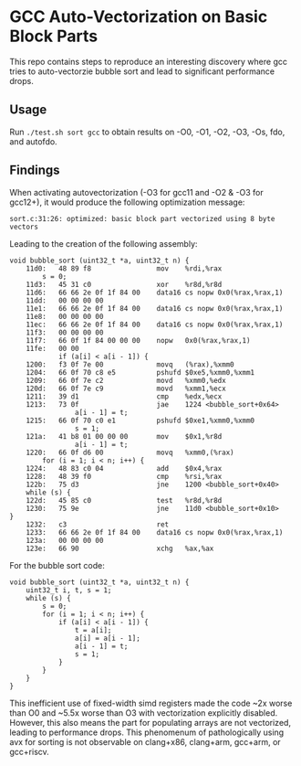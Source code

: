 # GCC Auto-Vectorization on Basic Block Parts
This repo contains steps to reproduce an interesting discovery where gcc tries to auto-vectorzie bubble sort and lead to significant performance drops. 

## Usage
Run `./test.sh sort gcc` to obtain results on -O0, -O1, -O2, -O3, -Os, fdo, and autofdo. 

## Findings
When activating autovectorization (-O3 for gcc11 and -O2 & -O3 for gcc12+), it would produce the following optimization message:
```
sort.c:31:26: optimized: basic block part vectorized using 8 byte vectors
```
Leading to the creation of the following assembly:
```
void bubble_sort (uint32_t *a, uint32_t n) {
    11d0:	48 89 f8             	mov    %rdi,%rax
        s = 0;
    11d3:	45 31 c0             	xor    %r8d,%r8d
    11d6:	66 66 2e 0f 1f 84 00 	data16 cs nopw 0x0(%rax,%rax,1)
    11dd:	00 00 00 00 
    11e1:	66 66 2e 0f 1f 84 00 	data16 cs nopw 0x0(%rax,%rax,1)
    11e8:	00 00 00 00 
    11ec:	66 66 2e 0f 1f 84 00 	data16 cs nopw 0x0(%rax,%rax,1)
    11f3:	00 00 00 00 
    11f7:	66 0f 1f 84 00 00 00 	nopw   0x0(%rax,%rax,1)
    11fe:	00 00 
            if (a[i] < a[i - 1]) {
    1200:	f3 0f 7e 00          	movq   (%rax),%xmm0
    1204:	66 0f 70 c8 e5       	pshufd $0xe5,%xmm0,%xmm1
    1209:	66 0f 7e c2          	movd   %xmm0,%edx
    120d:	66 0f 7e c9          	movd   %xmm1,%ecx
    1211:	39 d1                	cmp    %edx,%ecx
    1213:	73 0f                	jae    1224 <bubble_sort+0x64>
                a[i - 1] = t;
    1215:	66 0f 70 c0 e1       	pshufd $0xe1,%xmm0,%xmm0
                s = 1;
    121a:	41 b8 01 00 00 00    	mov    $0x1,%r8d
                a[i - 1] = t;
    1220:	66 0f d6 00          	movq   %xmm0,(%rax)
        for (i = 1; i < n; i++) {
    1224:	48 83 c0 04          	add    $0x4,%rax
    1228:	48 39 f0             	cmp    %rsi,%rax
    122b:	75 d3                	jne    1200 <bubble_sort+0x40>
    while (s) {
    122d:	45 85 c0             	test   %r8d,%r8d
    1230:	75 9e                	jne    11d0 <bubble_sort+0x10>
}
    1232:	c3                   	ret    
    1233:	66 66 2e 0f 1f 84 00 	data16 cs nopw 0x0(%rax,%rax,1)
    123a:	00 00 00 00 
    123e:	66 90                	xchg   %ax,%ax
```
For the bubble sort code:
```
void bubble_sort (uint32_t *a, uint32_t n) {
    uint32_t i, t, s = 1;
    while (s) {
        s = 0;
        for (i = 1; i < n; i++) {
            if (a[i] < a[i - 1]) {
                t = a[i];
                a[i] = a[i - 1];
                a[i - 1] = t;
                s = 1;
            }
        }
    }
}
```
This inefficient use of fixed-width simd registers made the code ~2x worse than O0 and ~5.5x worse than O3 with vectorization explicitly disabled. 
However, this also means the part for populating arrays are not vectorized, leading to performance drops. 
This phenomenum of pathologically using avx for sorting is not observable on clang+x86, clang+arm, gcc+arm, or gcc+riscv. 